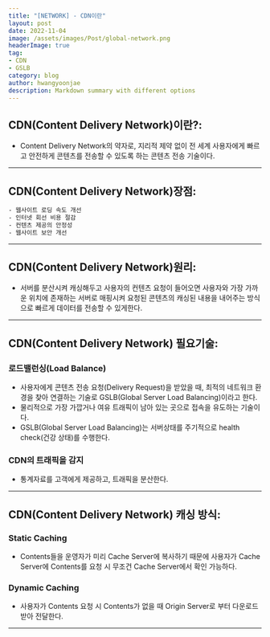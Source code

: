 ```yaml
---
title: "[NETWORK] - CDN이란"
layout: post
date: 2022-11-04
image: /assets/images/Post/global-network.png
headerImage: true
tag:
- CDN
- GSLB
category: blog
author: hwangyoonjae
description: Markdown summary with different options
---
```


## CDN(Content Delivery Network)이란?:
- Content Delivery Network의 약자로, 지리적 제약 없이 전 세계 사용자에게 빠르고 안전하게 콘텐츠를 전송할 수 있도록 하는 콘텐츠 전송 기술이다.

* * *

## CDN(Content Delivery Network)장점:
```html
- 웹사이트 로딩 속도 개선
- 인터넷 회선 비용 절감
- 컨텐츠 제공의 안정성
- 웹사이트 보안 개선
```

* * *

## CDN(Content Delivery Network)원리:
- 서버를 분산시켜 캐싱해두고 사용자의 컨텐츠 요청이 들어오면 사용자와 가장 가까운 위치에 존재하는 서버로 매핑시켜 요청된 콘텐츠의 캐싱된 내용을 내어주는 방식으로 빠르게 데이터를 전송할 수 있게한다.

* * *

## CDN(Content Delivery Network) 필요기술:
### 로드밸런싱(Load Balance)
- 사용자에게 콘텐츠 전송 요청(Delivery Request)을 받았을 때, 최적의 네트워크 환경을 찾아 연결하는 기술로 GSLB(Global Server Load Balancing)이라고 한다.
- 물리적으로 가장 가깝거나 여유 트래픽이 남아 있는 곳으로 접속을 유도하는 기술이다.
- GSLB(Global Server Load Balancing)는 서버상태를 주기적으로 health check(건강 상태)를 수행한다.

### CDN의 트래픽을 감지
- 통계자료를 고객에게 제공하고, 트래픽을 분산한다.

* * *

## CDN(Content Delivery Network) 캐싱 방식:
### Static Caching
- Contents들을 운영자가 미리 Cache Server에 복사하기 때문에 사용자가 Cache Server에 Contents를 요청 시 무조건 Cache Server에서 확인 가능하다.

### Dynamic Caching
- 사용자가 Contents 요청 시 Contents가 없을 때 Origin Server로 부터 다운로드 받아 전달한다.

* * *